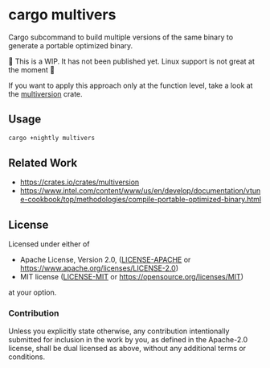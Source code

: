 # cargo multivers

Cargo subcommand to build multiple versions of the same binary to generate a portable optimized binary.

:construction: This is a WIP. It has not been published yet. Linux support is not great at the moment :construction:

If you want to apply this approach only at the function level, take a look at the [multiversion](https://crates.io/crates/multiversion) crate.

## Usage

```bash
cargo +nightly multivers
```

## Related Work

- <https://crates.io/crates/multiversion>
- <https://www.intel.com/content/www/us/en/develop/documentation/vtune-cookbook/top/methodologies/compile-portable-optimized-binary.html>

## License

Licensed under either of

- Apache License, Version 2.0, ([LICENSE-APACHE](LICENSE-APACHE) or <https://www.apache.org/licenses/LICENSE-2.0>)
- MIT license ([LICENSE-MIT](LICENSE-MIT) or <https://opensource.org/licenses/MIT>)

at your option.

### Contribution

Unless you explicitly state otherwise, any contribution intentionally submitted
for inclusion in the work by you, as defined in the Apache-2.0 license, shall be dual licensed as above, without any
additional terms or conditions.
